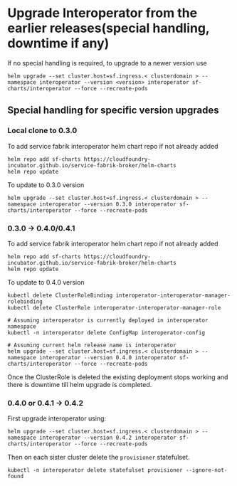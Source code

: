 # Upgrade Interoperator from the earlier releases(special handling, downtime if any)

If no special handling is required, to upgrade to a newer version use
```shell
helm upgrade --set cluster.host=sf.ingress.< clusterdomain > --namespace interoperator --version <version> interoperator sf-charts/interoperator --force --recreate-pods
```

## Special handling for specific version upgrades

### Local clone to 0.3.0

To add service fabrik interoperator helm chart repo if not already added
```shell
helm repo add sf-charts https://cloudfoundry-incubator.github.io/service-fabrik-broker/helm-charts
helm repo update
```

To update to 0.3.0 version
```shell
helm upgrade --set cluster.host=sf.ingress.< clusterdomain > --namespace interoperator --version 0.3.0 interoperator sf-charts/interoperator --force --recreate-pods
```


### 0.3.0 -> 0.4.0/0.4.1

To add service fabrik interoperator helm chart repo if not already added
```shell
helm repo add sf-charts https://cloudfoundry-incubator.github.io/service-fabrik-broker/helm-charts
helm repo update
```

To update to 0.4.0 version
```shell
kubectl delete ClusterRoleBinding interoperator-interoperator-manager-rolebinding
kubectl delete ClusterRole interoperator-interoperator-manager-role

# Assuming interoperator is currently deployed in interoperator namespace
kubectl -n interoperator delete ConfigMap interoperator-config

# Assuming current helm release name is interoperator 
helm upgrade --set cluster.host=sf.ingress.< clusterdomain > --namespace interoperator --version 0.4.0 interoperator sf-charts/interoperator --force --recreate-pods
```
Once the ClusterRole is deleted the existing deployment stops working and there is downtime till helm upgrade is completed.

### 0.4.0 or 0.4.1 -> 0.4.2
First upgrade interoperator using:
```shell
helm upgrade --set cluster.host=sf.ingress.< clusterdomain > --namespace interoperator --version 0.4.2 interoperator sf-charts/interoperator --force --recreate-pods
```

Then on each sister cluster delete the `provisioner` statefulset.
```shell
kubectl -n interoperator delete statefulset provisioner --ignore-not-found
```
